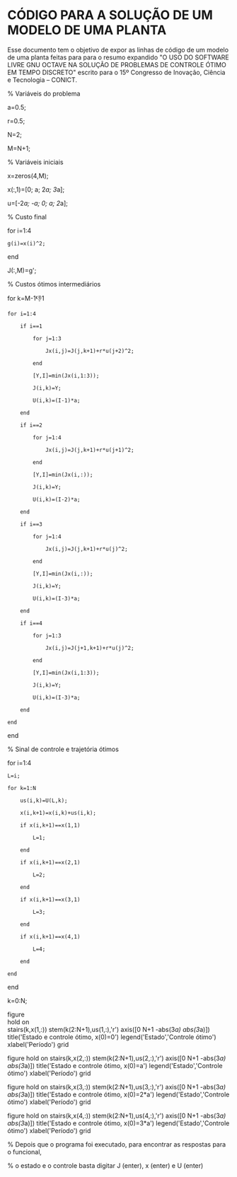 # CÓDIGO PARA A SOLUÇÃO DE UM MODELO DE UMA PLANTA
Esse documento tem o objetivo de expor as linhas de código de um modelo de uma planta feitas para para o resumo expandido "O USO DO SOFTWARE LIVRE GNU OCTAVE NA SOLUÇÃO DE PROBLEMAS DE CONTROLE ÓTIMO EM TEMPO DISCRETO" escrito para o 15º Congresso de Inovação, Ciência e Tecnologia – CONICT.

% Variáveis do problema

a=0.5;

r=0.5;

N=2;

M=N+1;

% Variáveis iniciais

x=zeros(4,M);

x(:,1)=[0; a; 2*a; 3*a];

u=[-2*a; -a; 0; a; 2*a];

% Custo final

for i=1:4

    g(i)=x(i)^2;

end

J(:,M)=g';

% Custos ótimos intermediários

for k=M-1:-1:1

    for i=1:4
    
        if i==1
        
            for j=1:3
            
                Jx(i,j)=J(j,k+1)+r*u(j+2)^2;
            
            end
            
            [Y,I]=min(Jx(i,1:3));
            
            J(i,k)=Y;
            
            U(i,k)=(I-1)*a;
       
        end
        
        if i==2
        
            for j=1:4
            
                Jx(i,j)=J(j,k+1)+r*u(j+1)^2;
            
            end
            
            [Y,I]=min(Jx(i,:));
            
            J(i,k)=Y;
            
            U(i,k)=(I-2)*a;
        
        end
        
        if i==3
        
            for j=1:4
            
                Jx(i,j)=J(j,k+1)+r*u(j)^2;
            
            end
            
            [Y,I]=min(Jx(i,:));
            
            J(i,k)=Y;
            
            U(i,k)=(I-3)*a;
        
        end
        
        if i==4
        
            for j=1:3
            
                Jx(i,j)=J(j+1,k+1)+r*u(j)^2;
            
            end
            
            [Y,I]=min(Jx(i,1:3));
            
            J(i,k)=Y;
            
            U(i,k)=(I-3)*a;
        
        end
    
    end


end


% Sinal de controle e trajetória ótimos

for i=1:4

    L=i;
    
    for k=1:N
    
        us(i,k)=U(L,k);
        
        x(i,k+1)=x(i,k)+us(i,k);
        
        if x(i,k+1)==x(1,1)
        
            L=1;
        
        end
        
        if x(i,k+1)==x(2,1)
        
            L=2;
        
        end
        
        if x(i,k+1)==x(3,1)
        
            L=3;
        
        end
        
        if x(i,k+1)==x(4,1)
        
            L=4;
        
        end
    
    end

end

k=0:N;

figure\
hold on\
stairs(k,x(1,:))
stem(k(2:N+1),us(1,:),'r')
axis([0 N+1 -abs(3*a) abs(3*a)])
title('Estado e controle ótimo, x(0)=0')
legend('Estado','Controle ótimo')
xlabel('Período')
grid

figure
hold on
stairs(k,x(2,:))
stem(k(2:N+1),us(2,:),'r')
axis([0 N+1 -abs(3*a) abs(3*a)])
title('Estado e controle ótimo, x(0)=a')
legend('Estado','Controle ótimo')
xlabel('Período')
grid

figure
hold on
stairs(k,x(3,:))
stem(k(2:N+1),us(3,:),'r')
axis([0 N+1 -abs(3*a) abs(3*a)])
title('Estado e controle ótimo, x(0)=2*a')
legend('Estado','Controle ótimo')
xlabel('Período')
grid

figure
hold on
stairs(k,x(4,:))
stem(k(2:N+1),us(4,:),'r')
axis([0 N+1 -abs(3*a) abs(3*a)])
title('Estado e controle ótimo, x(0)=3*a')
legend('Estado','Controle ótimo')
xlabel('Período')
grid


% Depois que o programa foi executado, para encontrar as respostas para o funcional,

% o estado e o controle basta digitar J (enter), x (enter) e U (enter)
